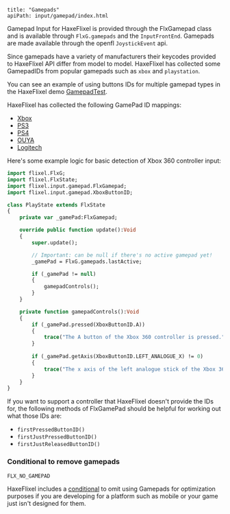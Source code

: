 ```
title: "Gamepads"
apiPath: input/gamepad/index.html
```

Gamepad Input for HaxeFlixel is provided through the FlxGamepad class and is available through `FlxG.gamepads` and the `InputFrontEnd`. Gamepads are made available through the openfl `JoystickEvent` api.

Since gamepads have a variety of manufacturers their keycodes provided to HaxeFlixel API differ from model to model. HaxeFlixel has collected some GamepadIDs from popular gamepads such as `xbox` and `playstation`.

You can see an example of using buttons IDs for multiple gamepad types in the HaxeFlixel demo [GamepadTest](https://github.com/HaxeFlixel/flixel-demos/tree/dev/Input/GamepadTest).

HaxeFlixel has collected the following GamePad ID mappings:
- [Xbox](https://github.com/HaxeFlixel/flixel/blob/dev/flixel/input/gamepad/XboxButtonID.hx)
- [PS3](https://github.com/HaxeFlixel/flixel/blob/dev/flixel/input/gamepad/PS3ButtonID.hx)
- [PS4](https://github.com/HaxeFlixel/flixel/blob/dev/flixel/input/gamepad/PS4ButtonID.hx)
- [OUYA](https://github.com/HaxeFlixel/flixel/blob/dev/flixel/input/gamepad/OUYAButtonID.hx)
- [Logitech](https://github.com/HaxeFlixel/flixel/blob/dev/flixel/input/gamepad/LogitechButtonID.hx)

Here's some example logic for basic detection of Xbox 360 controller input:

``` haxe
import flixel.FlxG;
import flixel.FlxState;
import flixel.input.gamepad.FlxGamepad;
import flixel.input.gamepad.XboxButtonID;

class PlayState extends FlxState
{
    private var _gamePad:FlxGamepad;

    override public function update():Void 
    {
        super.update();

        // Important: can be null if there's no active gamepad yet!
        _gamePad = FlxG.gamepads.lastActive;

        if (_gamePad != null)
        {
            gamepadControls();
        }
    }

    private function gamepadControls():Void
    {
        if (_gamePad.pressed(XboxButtonID.A))
        {
            trace("The A button of the Xbox 360 controller is pressed.");
        }
		
        if (_gamePad.getAxis(XboxButtonID.LEFT_ANALOGUE_X) != 0)
        {
            trace("The x axis of the left analogue stick of the Xbox 360 controller has been moved.");
        }
    }
}
```

If you want to support a controller that HaxeFlixel doesn't provide the IDs for, the following methods of FlxGamePad should be helpful for working out what those IDs are:

- `firstPressedButtonID()`
- `firstJustPressedButtonID()`
- `firstJustReleasedButtonID()`

### Conditional to remove gamepads

``` haxe
FLX_NO_GAMEPAD
```

HaxeFlixel includes a [conditional](http://haxeflixel.com/documentation/haxeflixel-conditionals/) to omit using Gamepads for optimization purposes if you are developing for a platform such as mobile or your game just isn't designed for them.

